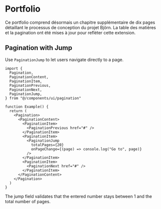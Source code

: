 # Portfolio

Ce portfolio comprend désormais un chapitre supplémentaire de dix pages détaillant le processus de conception du projet Björn. La table des matières et la pagination ont été mises à jour pour refléter cette extension.

## Pagination with Jump

Use `PaginationJump` to let users navigate directly to a page.

```tsx
import {
  Pagination,
  PaginationContent,
  PaginationItem,
  PaginationPrevious,
  PaginationNext,
  PaginationJump,
} from "@/components/ui/pagination"

function Example() {
  return (
    <Pagination>
      <PaginationContent>
        <PaginationItem>
          <PaginationPrevious href="#" />
        </PaginationItem>
        <PaginationItem>
          <PaginationJump
            totalPages={20}
            onPageChange={(page) => console.log("Go to", page)}
          />
        </PaginationItem>
        <PaginationItem>
          <PaginationNext href="#" />
        </PaginationItem>
      </PaginationContent>
    </Pagination>
  )
}
```

The jump field validates that the entered number stays between 1 and the total number of pages.
